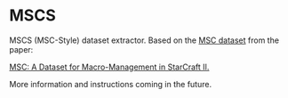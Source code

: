 # MSCS
MSCS (MSC-Style) dataset extractor. Based on the [MSC dataset](https://github.com/wuhuikai/MSC) from the paper:

[MSC: A Dataset for Macro-Management in StarCraft II.](https://arxiv.org/pdf/1710.03131.pdf)


More information and instructions coming in the future.
